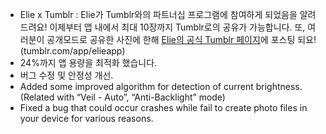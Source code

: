 - Elie x Tumblr : Elie가 Tumblr와의 파트너십 프로그램에 참여하게 되었음을 알려드려요! 이제부터 앱 내에서 최대 10장까지 Tumblr로의 공유가 가능합니다. 또, 여러분이 공개모드로 공유한 사진에 한해 [Elie의 공식 Tumblr 페이지](//tumblr.com/app/elieapp)에 포스팅 되요! (tumblr.com/app/elieapp)
- 24%까지 앱 용량을 최적화 했습니다.
- 버그 수정 및 안정성 개선.
- Added some improved algorithm for detection of current brightness. (Related with “Veil - Auto”, “Anti-Backlight” mode)
- Fixed a bug that could occur crashes while fail to create photo files in your device for various reasons.